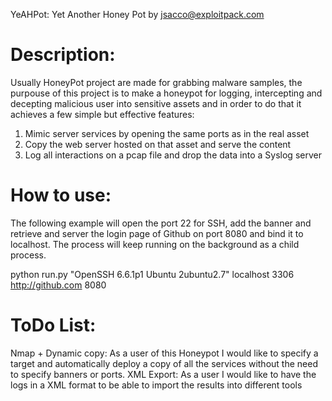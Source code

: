 YeAHPot: 
Yet Another Honey Pot by jsacco@exploitpack.com

# Description:
Usually HoneyPot project are made for grabbing malware samples, the purpouse of this project
is to make a honeypot for logging, intercepting and decepting malicious user into sensitive assets
and in order to do that it achieves a few simple but effective features:

1. Mimic server services by opening the same ports as in the real asset
2. Copy the web server hosted on that asset and serve the content
3. Log all interactions on a pcap file and drop the data into a Syslog server

# How to use:
The following example will open the port 22 for SSH, add the banner and retrieve and server the login page of Github on port 8080
and bind it to localhost. The process will keep running on the background as a child process.

python run.py "OpenSSH 6.6.1p1 Ubuntu 2ubuntu2.7" localhost 3306 http://github.com 8080

# ToDo List:
Nmap + Dynamic copy: As a user of this Honeypot I would like to specify a target and automatically deploy a copy of all the services without the need to specify banners or ports.
XML Export: As a user I would like to have the logs in a XML format to be able to import the results into different tools

